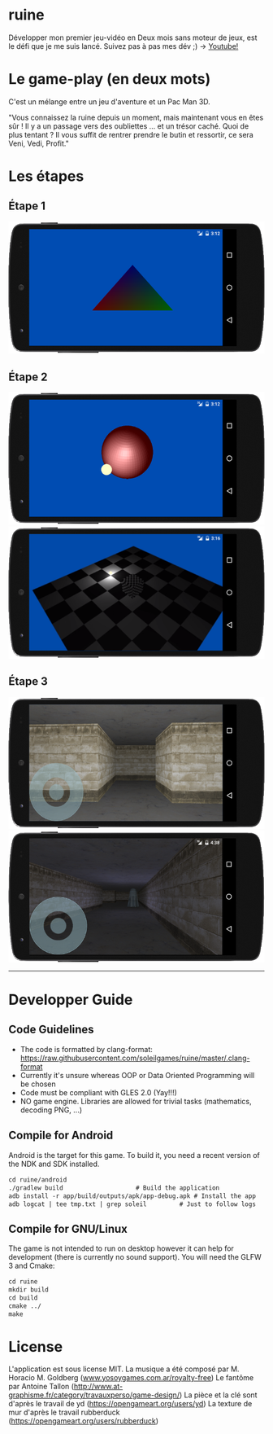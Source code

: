 # ruine
Développer mon premier jeu-vidéo en Deux mois sans moteur de jeux, est le défi que je me suis lancé.
Suivez pas à pas mes dév ;) -> [Youtube!](https://www.youtube.com/channel/UCl2HzRATykZnFSPh_i_DNsQ)

# Le game-play (en deux mots)

C'est un mélange entre un jeu d'aventure et un Pac Man 3D.

"Vous connaissez la ruine depuis un moment, mais maintenant vous en êtes sûr ! Il y a un passage vers des oubliettes ... et un trésor caché. Quoi de plus tentant ? Il vous suffit de rentrer prendre le butin et ressortir, ce sera  Veni, Vedi, Profit." 

# Les étapes
## Étape 1
![Image of Ruine](https://raw.githubusercontent.com/soleilgames/ruine/master/presse/etape1.png)
## Étape 2
![Image of Ruine](https://raw.githubusercontent.com/soleilgames/ruine/master/presse/etape2.png)
![Image of Ruine](https://raw.githubusercontent.com/soleilgames/ruine/master/presse/etape2bis.png)
## Étape 3
![Image of Ruine](https://raw.githubusercontent.com/soleilgames/ruine/master/presse/etape3.png)
![Image of Ruine](https://raw.githubusercontent.com/soleilgames/ruine/master/presse/etape3bis.png)

---

# Developper Guide

## Code Guidelines

 * The code is formatted by clang-format: https://raw.githubusercontent.com/soleilgames/ruine/master/.clang-format
 * Currently it's unsure whereas OOP or Data Oriented Programming will be chosen
 * Code must be compliant with GLES 2.0 (Yay!!!)
 * NO game engine. Libraries are allowed for trivial tasks (mathematics, decoding PNG, ...)


## Compile for Android

Android is the target for this game. To build it, you need a recent version of the NDK and SDK installed.

```
cd ruine/android
./gradlew build					   # Build the application
adb install -r app/build/outputs/apk/app-debug.apk # Install the app
adb logcat | tee tmp.txt | grep soleil		   # Just to follow logs
```


## Compile for GNU/Linux

The game is not intended to run on desktop however it can help for development (there is currently no sound support).
You will need the GLFW 3 and Cmake:

```
cd ruine
mkdir build
cd build
cmake ../
make
```


# License
  L'application est sous license MIT.
  La musique a été composé par M. Horacio M. Goldberg (www.yosoygames.com.ar/royalty-free)
  Le fantôme par Antoine Tallon (http://www.at-graphisme.fr/category/travauxperso/game-design/)
  La pièce et la clé sont d'après le travail de yd (https://opengameart.org/users/yd)
  La texture de mur d'après le travail rubberduck (https://opengameart.org/users/rubberduck)